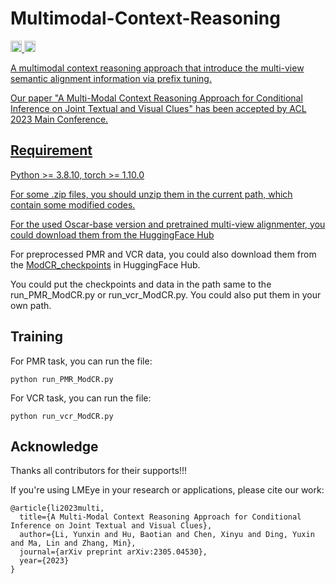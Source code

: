 # Multimodal-Context-Reasoning
<p> 
  <a href="https://scholar.google.com/citations?user=U98QY0QAAAAJ&hl=en"><img src="https://img.shields.io/badge/scholar-4385FE.svg?&style=plastic&logo=google-scholar&logoColor=white" alt="Google Scholar" height="18px"> </a>
  <a href="https://twitter.com/LyxTg"> <img src="https://img.shields.io/badge/Twitter-1DA1F2?style=for-the-badge&logo=twitter&logoColor=white" height="18px" alt="Yunxin Li">
</p> 
A multimodal context reasoning approach that introduce the multi-view semantic alignment information via prefix tuning.

Our paper "A Multi-Modal Context Reasoning Approach for Conditional Inference on Joint Textual and Visual Clues" has been accepted by ACL 2023 Main Conference.

## Requirement
Python >= 3.8.10, 
torch >= 1.10.0

For some .zip files, you should unzip them in the current path, which contain some modified codes.

For the used Oscar-base version and pretrained multi-view alignmenter, you could download them from the [HuggingFace Hub](https://huggingface.co/YunxinLi)
 
For preprocessed PMR and VCR data, you could also download them from the [ModCR_checkpoints](https://huggingface.co/YunxinLi) in HuggingFace Hub.

You could put the checkpoints and data in the path same to the run_PMR_ModCR.py or run_vcr_ModCR.py. You could also put them in your own path. 

## Training

For PMR task, you can run the file:
```
python run_PMR_ModCR.py
```
  
For VCR task, you can run the file:
```
python run_vcr_ModCR.py
```

## Acknowledge

Thanks all contributors for their supports!!!

If you're using LMEye in your research or applications, please cite our work:

```
@article{li2023multi,
  title={A Multi-Modal Context Reasoning Approach for Conditional Inference on Joint Textual and Visual Clues},
  author={Li, Yunxin and Hu, Baotian and Chen, Xinyu and Ding, Yuxin and Ma, Lin and Zhang, Min},
  journal={arXiv preprint arXiv:2305.04530},
  year={2023}
}
```
